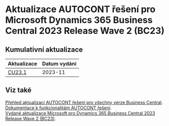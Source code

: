 # Aktualizace AUTOCONT řešení pro Microsoft Dynamics 365 Business Central 2023 Release Wave 2 (BC23)

## Kumulativní aktualizace

|Aktualizace |Datum vydání  |
|---------|---------|
|[CU23.1](2023-11-CU23.1-Changes.md) |2023-11 |

<!--
|[CU23.4](2024-02-CU23.4-Changes.md) |2024-02 |
|[CU23.3](2024-01-CU23.3-Changes.md) |2024-01 |
|[CU23.2](2023-12-CU23.2-Changes.md) |2023-12 |
-->

## Viz také

[Přehled aktualizací AUTOCONT řešení pro všechny verze Business Central](../../index.md).  
[Dokumentace k funkcionalitám AUTOCONT řešení](https://muj.autocont.cz/docs/cs-cz/dynamics365/business-central/AC-Solutions/ac-solutions.html).  
[Vydané aktualizace Microsoft pro Dynamics 365 Business Central 2023 Release Wave 2 (BC23)](https://support.microsoft.com/en-us/topic/released-updates-for-microsoft-dynamics-365-business-central-2023-release-wave-2-7a4f98e8-66b9-4484-9bc1-66c466d8a82d).  
